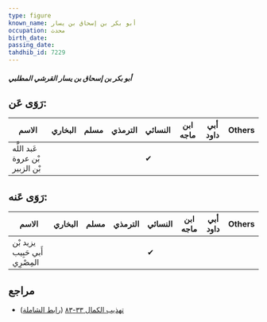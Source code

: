 ```yaml
---
type: figure
known_name: أبو بكر بن إسحاق بن يسار
occupation: محدث
birth_date:
passing_date:
tahdhib_id: 7229
---
```

##### أبو بكر بن إسحاق بن يسار القرشي المطلبي

## رَوَى عَن:
| الاسم                           | البخاري | مسلم | الترمذي | النسائي | ابن ماجه | أبي داود | Others |
| ------------------------------- | ------- | ---- | ------- | ------- | -------- | -------- | ------ |
| عَبد اللَّه بْن عروة بْن الزبير |         |      |         | ✔       |          |          |        |
## رَوَى عَنه:
| الاسم                          | البخاري | مسلم | الترمذي | النسائي | ابن ماجه | أبي داود | Others |
| ------------------------------ | ------- | ---- | ------- | ------- | -------- | -------- | ------ |
| يزيد بْن أَبي حَبِيب المِصْرِي |         |      |         | ✔       |          |          |        |
## مراجع
- [تهذيب الكمال ٣٣-٨٣](obsidian://open?vault=Tahdhib-al-Kamal&file=Figures/٧٢٢٩-أبو%20بكر%20بن%20إسحاق%20بن%20يسار%20القرشي%20المطلبي) ([رابط الشاملة](https://shamela.ws/book/3722/17754))